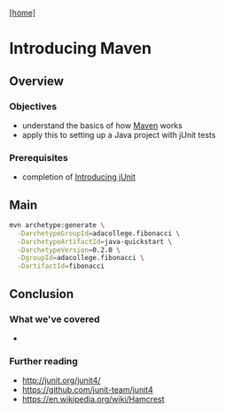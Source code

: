 [[home]](../README.md)

# Introducing Maven


## Overview

### Objectives

- understand the basics of how [Maven](https://maven.apache.org/) works
- apply this to setting up a Java project with jUnit tests

### Prerequisites

- completion of [Introducing jUnit](../step-1-junit/README.md)


## Main

```bash
mvn archetype:generate \
  -DarchetypeGroupId=adacollege.fibonacci \
  -DarchetypeArtifactId=java-quickstart \
  -DarchetypeVersion=0.2.0 \
  -DgroupId=adacollege.fibonacci \
  -DartifactId=fibonacci
```

## Conclusion

### What we've covered

- 

### Further reading

- http://junit.org/junit4/
- https://github.com/junit-team/junit4
- https://en.wikipedia.org/wiki/Hamcrest
